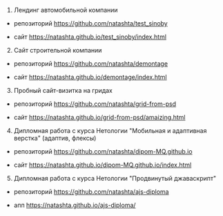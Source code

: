 1. Лендинг автомобильной компании 

* репозиторий https://github.com/natashta/test_sinoby

* сайт https://natashta.github.io/test_sinoby/index.html

2. Сайт строительной компании 

* репозиторий https://github.com/natashta/demontage

* сайт https://natashta.github.io/demontage/index.html

3. Пробный сайт-визитка на гридах

* репозиторий https://github.com/natashta/grid-from-psd

* сайт https://natashta.github.io/grid-from-psd/amaizing.html

4. Дипломная работа с курса Нетологии "Мобильная и адаптивная верстка" (адаптив, флексы)

* репозиторий https://github.com/natashta/dipom-MQ.github.io

* сайт https://natashta.github.io/dipom-MQ.github.io/index.html

5. Дипломная работа с курса Нетологии "Продвинутый джаваскрипт"

* репозиторий https://github.com/natashta/ajs-diploma

* апп https://natashta.github.io/ajs-diploma/

